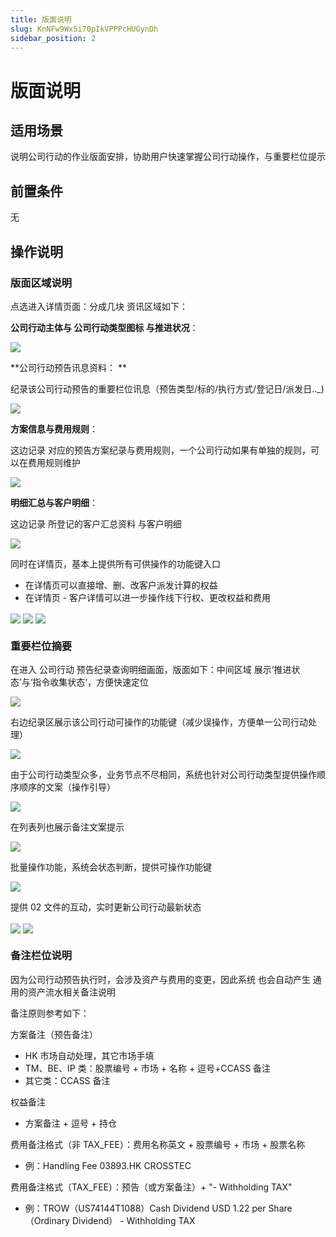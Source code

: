 ```yaml
---
title: 版面说明
slug: KnNFw9Wx5i70pIkVPPPcHUGynDh
sidebar_position: 2
---
```



# 版面说明

## 适用场景

说明公司行动的作业版面安排，协助用户快速掌握公司行动操作，与重要栏位提示

## 前置条件

无

## 操作说明

### 版面区域说明

点选进入详情页面：分成几块 资讯区域如下：

**公司行动主体与 公司行动类型图标 与推进状况**：  

<img src="/assets/HBA7bVbtloyTr8xaa0ucthe5nWx.png" src-width="2388" src-height="292" align="center"/>

**公司行动预告讯息资料： **

纪录该公司行动预告的重要栏位讯息（预告类型/标的/执行方式/登记日/派发日.._) 

<img src="/assets/XJbXbdllWoLWLexrQ1zch1Kjnfh.png" src-width="2762" src-height="1033" align="center"/>

**方案信息与费用规则**： 

这边记录 对应的预告方案纪录与费用规则，一个公司行动如果有单独的规则，可以在费用规则维护

<img src="/assets/NWHEb0jBEoRICyxRKvsc4elMnWh.png" src-width="2682" src-height="1138" align="center"/>

**明细汇总与客户明细**： 

这边记录 所登记的客户汇总资料 与客户明细

<img src="/assets/KScFbzEXoo8HXXx0bd5c7dJAnwd.png" src-width="2674" src-height="1182" align="center"/>

 同时在详情页，基本上提供所有可供操作的功能键入口

- 在详情页可以直接增、删、改客户派发计算的权益
- 在详情页 - 客户详情可以进一步操作线下行权、更改权益和费用

<img src="/assets/GcVVbypQgoB6TPx6ucAcaJaunNd.png" src-width="2504" src-height="1634" align="center"/>

<img src="/assets/CFGZbM11ZoKtNfxTb1ycQtdfnBh.png" src-width="2380" src-height="814" align="center"/>

<img src="/assets/KFX8bhcTto0USqxl89lchYjnnkg.png" src-width="2370" src-height="1046" align="center"/>

### 重要栏位摘要

在进入 公司行动 预告纪录查询明细画面，版面如下：中间区域 展示‘推进状态’与‘指令收集状态‘，方便快速定位

<img src="/assets/Pz9vbTxDyo1STCxD6KscK3cfn8e.png" src-width="3186" src-height="1520" align="center"/>

右边纪录区展示该公司行动可操作的功能键（减少误操作，方便单一公司行动处理）

<img src="/assets/QZKobazscoOkQexshiQct3lRnXg.png" src-width="3184" src-height="1512" align="center"/>

由于公司行动类型众多，业务节点不尽相同，系统也针对公司行动类型提供操作顺序顺序的文案（操作引导）

<img src="/assets/DLTJbU6yuoXKtux643wc5KFEnaf.png" src-width="2664" src-height="956" align="center"/>

在列表列也展示备注文案提示

<img src="/assets/FVZmbeo3mofls2xpoyKc77ZenHe.png" src-width="3560" src-height="1528" align="center"/>

批量操作功能，系统会状态判断，提供可操作功能键

<img src="/assets/EDGSbb2rZosZUPxXJoGc7Q1WnIc.png" src-width="3324" src-height="1598" align="center"/>

提供 02 文件的互动，实时更新公司行动最新状态

<img src="/assets/HBqKbQbPZoAN3lx6iJecTTzqnLe.png" src-width="3334" src-height="1478" align="center"/>

<img src="/assets/L37Qbz2pEosJIxxhxALcQxbEnPh.png" src-width="3358" src-height="1002" align="center"/>

### 备注栏位说明

因为公司行动预告执行时，会涉及资产与费用的变更，因此系统 也会自动产生 通用的资产流水相关备注说明

备注原则参考如下：

方案备注（预告备注）

- HK 市场自动处理，其它市场手填
- TM、BE、IP 类：股票编号 + 市场 + 名称 + 逗号+CCASS 备注
- 其它类：CCASS 备注

权益备注

- 方案备注 + 逗号 + 持仓

费用备注格式（非 TAX_FEE）：费用名称英文 + 股票编号 + 市场 + 股票名称

- 例：Handling Fee 03893.HK CROSSTEC

费用备注格式（TAX_FEE）：预告（或方案备注）+ "- Withholding TAX"

- 例：TROW（US74144T1088）Cash Dividend USD 1.22 per Share（Ordinary Dividend） - Withholding TAX

